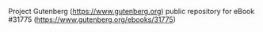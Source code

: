 Project Gutenberg (https://www.gutenberg.org) public repository for eBook #31775 (https://www.gutenberg.org/ebooks/31775)
